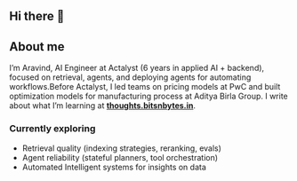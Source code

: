 ## Hi there 👋

## About me

I’m Aravind, AI Engineer at Actalyst (6 years in applied AI + backend), focused on retrieval, agents, and deploying agents for automating workflows.Before Actalyst, I led teams on pricing models at PwC and built optimization models for manufacturing process at Aditya Birla Group. I write about what I’m learning at **[thoughts.bitsnbytes.in](https://thoughts.bitsnbytes.in/)**.

### Currently exploring

- Retrieval quality (indexing strategies, reranking, evals)
- Agent reliability (stateful planners, tool orchestration)
- Automated Intelligent systems for insights on data

<!--
Optional: uncomment if you like these cards (they use third-party services)

![Aravind's GitHub stats](https://github-readme-stats.vercel.app/api?username=Aravgit&show_icons=true)
![Top Langs](https://github-readme-stats.vercel.app/api/top-langs/?username=Aravgit&layout=compact)
-->
